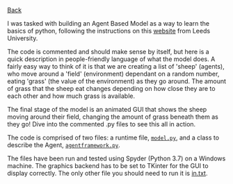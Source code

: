 [Back](index.md)

I was tasked with building an Agent Based Model as a way to learn the basics of python, following the instructions on this [website](https://www.geog.leeds.ac.uk/courses/computing/study/core-python-odl/) from Leeds University.

The code is commented and should make sense by itself, but here is a quick description in people-friendly language of what the model does. A fairly easy way to think of it is that we are creating a list of 'sheep' (agents), who move around a 'field' (environment) dependant on a random number, eating 'grass' (the value of the environment) as they go around. The amount of grass that the sheep eat changes depending on how close they are to each other and how much grass is available. 

The final stage of the model is an animated GUI that shows the sheep moving around their field, changing the amount of grass beneath them as they go! Dive into the commented .py files to see this all in action.

The code is comprised of two files: a runtime file, [`model.py`](https://github.com/laura-g-20/laura-g-20.github.io/blob/master/model.py), and a class to describe the Agent, [`agentframework.py`](https://github.com/laura-g-20/laura-g-20.github.io/blob/master/agentframework.py).

The files have been run and tested using Spyder (Python 3.7) on a Windows machine. The graphics backend has to be set to TKinter for the GUI to display correctly. The only other file you should need to run it is [in.txt](https://github.com/laura-g-20/laura-g-20.github.io/files/3722436/in.txt).

